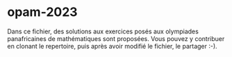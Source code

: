 # opam-2023
Dans ce fichier, des solutions aux exercices posés aux olympiades panafricaines de mathématiques sont proposées.
Vous pouvez y contribuer en clonant le repertoire, puis après avoir modifié le fichier, le partager :-).

